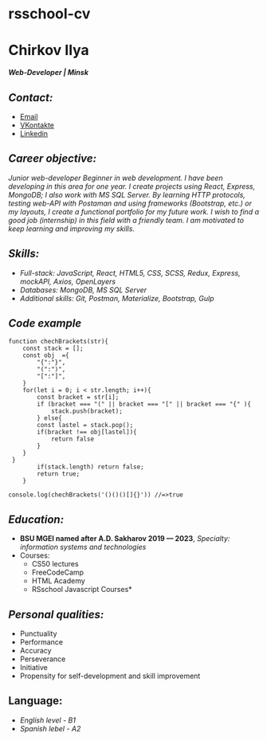 # rsschool-cv
# **Chirkov Ilya**
_**Web-Developer | Minsk**_
## *Сontact:* 
  * [Email](Irresistible0@mail.ru) 
  * [VKontakte](https://vk.com/burur1ch_x)
  * [Linkedin](https://www.linkedin.com/in/ilya-chyrkov-8b7a37220/)
## *Career objective:*
_Junior web-developer
Beginner in web development. I have been developing in this area for one year. I create projects using React, Express, MongoDB; I also work with MS SQL Server. By learning HTTP protocols, testing web-API with Postaman and using frameworks (Bootstrap, etc.) or my layouts, I create a functional portfolio for my future work. I wish to find a good job (internship) in this field with a friendly team.
I am motivated to keep learning and improving my skills._
## *Skills:*
* *Full-stack: JavaScript, React, HTML5, CSS, SCSS, Redux, Express, mockAPI, Axios, OpenLayers*
* *Databases: MongoDB, MS SQL Server*
* *Additional skills: Git, Postman, Materialize, Bootstrap, Gulp*
## *Code example*
```
function chechBrackets(str){
    const stack = [];
    const obj  ={
        "{":"}",
        "(":")",
        "[":"]",
    }
    for(let i = 0; i < str.length; i++){
        const bracket = str[i];
        if (bracket === "(" || bracket === "[" || bracket === "{" ){
            stack.push(bracket);
        } else{
        const lastel = stack.pop();
        if(bracket !== obj[lastel]){
            return false
        }
    }
 }    
        if(stack.length) return false;
        return true;
    }
    
console.log(chechBrackets('()()()[]{}')) //=>true
```
## *Education:* 
* **BSU MGEI named after A.D. Sakharov 2019 — 2023**, *Specialty: information systems and technologies*
* Courses:
    + CS50 lectures
    + FreeCodeCamp
    + HTML Academy
    + RSschool Javascript Courses*
## *Personal qualities:*
* Punctuality
* Performance
* Accuracy
* Perseverance
* Initiative
* Propensity for self-development and skill improvement
## Language:
* *English level - B1*
* *Spanish lebel - A2*
